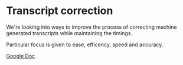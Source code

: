# Transcript correction

We're looking into ways to improve the process of correcting machine generated transcripts while maintaining the timings.

Particular focus is given to ease, efficency, speed and accuracy.


[Google Doc](https://docs.google.com/document/d/11GG-SXu3hKPIhdt-JP_1mFrSsF9bJhPfSqBIwWfqCtw/edit)




